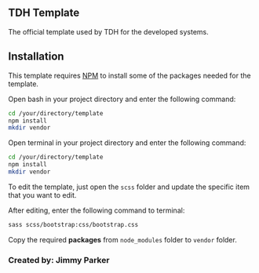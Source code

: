 ## TDH Template
The official template used by TDH for the developed systems.

## Installation

This template requires [NPM](https://nodejs.org/en/) to install some of the packages needed for the template.

Open bash in your project directory and enter the following command:
```bash
cd /your/directory/template
npm install
mkdir vendor
```

Open terminal in your project directory and enter the following command:
```bash
cd /your/directory/template
npm install
mkdir vendor
```
To edit the template, just open the ``scss`` folder and update the specific item that you want to edit.

After editing, enter the following command to terminal:
```bash
sass scss/bootstrap:css/bootstrap.css
```
Copy the required **packages** from ``node_modules`` folder to ``vendor`` folder.
 
### Created by: Jimmy Parker